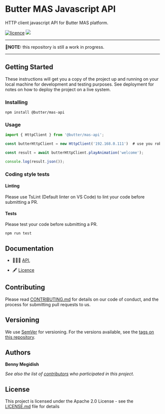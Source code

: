 # Butter MAS Javascript API
HTTP client javascript API for Butter MAS platform.

[![licence](https://img.shields.io/github/license/bennymeg/Butter.MAS.PythonAPI.svg)](https://github.com/bennymeg/Butter.MAS.PythonAPI/blob/master/LICENSE)
[![](https://img.shields.io/pypi/v/butter.mas-api.svg)](https://pypi.org/project/butter.mas-api/)

___
🚧**NOTE:** this repository is still a work in progress.
___

## Getting Started

These instructions will get you a copy of the project up and running on your local machine for development and testing purposes. See deployment for notes on how to deploy the project on a live system.

### Installing

```
npm install @butter/mas-api
```

### Usage

```typescript
import { HttpClient } from '@butter/mas-api';

const butterHttpClient = new HttpClient('192.168.0.111')  # use you robot ip here

const result = await butterHttpClient.playAnimation('welcome');

console.log(result.json());
```

### Coding style tests

#### Linting

Please use TsLint (Default linter on VS Code) to lint your code before submitting a PR.

#### Tests

Please test your code before submitting a PR.
```
npm run test
```

## Documentation
- 👨🏼‍💻 [API](https://bennymeg.github.io/Butter.MAS.JavascriptAPI/),
<!-- (https://github.com/bennymeg/Butter.MAS.JavascriptAPI/blob/master/docs/API.md), -->
- 🖋  [Licence](https://github.com/bennymeg/Butter.MAS.JavascriptAPI/blob/master/LICENSE)
<!-- - 👩🏼‍🏫 [Examples](https://github.com/bennymeg/Butter.MAS.JavascriptAPI/blob/master/docs/examples),   -->

## Contributing

Please read [CONTRIBUTING.md](https://github.com/bennymeg/Butter.MAS.JavascriptAPI/blob/master/CONTRIBUTING.md) for details on our code of conduct, and the process for submitting pull requests to us.

## Versioning

We use [SemVer](http://semver.org/) for versioning. For the versions available, see the [tags on this repository](https://github.com/bennymeg/Butter.MAS.JavascriptAPI/tags). 

## Authors

**Benny Megidish**

_See also the list of [contributors](https://github.com/bennymeg/Butter.MAS.JavascriptAPI/contributors) who participated in this project._

## License

This project is licensed under the Apache 2.0 License - see the [LICENSE.md](https://github.com/bennymeg/Butter.MAS.JavascriptAPI/blob/master/LICENSE) file for details